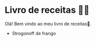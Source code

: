 # Livro de receitas :man_cook:

Olá! Bem vindo ao meu livro de receitas:wave:.

 * Strogonoff de frango
